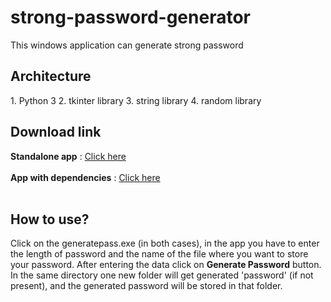# strong-password-generator
This windows application can generate strong password


<h2>Architecture</h2>
1. Python 3
2. tkinter library
3. string library
4. random library
<br>
<h2>Download link</h2>
<b>Standalone app</b> : <a href="https://github.com/shayansaha85/strong-password-generator/raw/master/standalone-app/generatepass.exe">Click here</a>
<br>
<br>
<b>App with dependencies</b> : <a href="https://github.com/shayansaha85/strong-password-generator/raw/master/app-with-dependencies.zip">Click here</a>

<br>
<br>
<h2>How to use?</h2>
<p>
Click on the generatepass.exe (in both cases), in the app you have to enter the length of password and the name of the file where you want to store your password. After entering the data click on <b>Generate Password</b> button. In the same directory one new folder will get generated 'password' (if not present), and the generated password will be stored in that folder.
</p>

